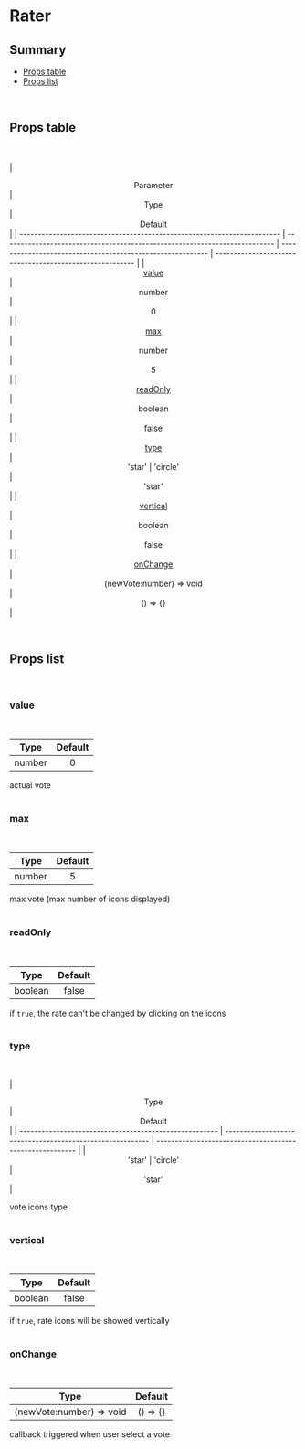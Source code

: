 # Rater

## Summary

- [Props table](#props-table)
- [Props list](#props-list)

<br>

## Props table

<br>

| <div style='text-align:center;margin:auto;'>Parameter</div>             | <div style='text-align:center;margin:auto;'>Type</div>                     | <div style='text-align:center;margin:auto;'>Default</div>  |
| ----------------------------------------------------------------------- | -------------------------------------------------------------------------- | ---------------------------------------------------------- | -------------------------------------------------------- |
| <div style='text-align:center;margin:auto;'>[value](#value)</div>       | <div style='text-align:center;margin:auto;'>number</div>                   | <div style='text-align:center;margin:auto;'>0</div>        |
| <div style='text-align:center;margin:auto;'>[max](#max)</div>           | <div style='text-align:center;margin:auto;'>number</div>                   | <div style='text-align:center;margin:auto;'>5</div>        |
| <div style='text-align:center;margin:auto;'>[readOnly](#readonly)</div> | <div style='text-align:center;margin:auto;'>boolean</div>                  | <div style='text-align:center;margin:auto;'>false</div>    |
| <div style='text-align:center;margin:auto;'>[type](#type)</div>         | <div style='text-align:center;margin:auto;'>'star'                         | 'circle'</div>                                             | <div style='text-align:center;margin:auto;'>'star'</div> |
| <div style='text-align:center;margin:auto;'>[vertical](#vertical)</div> | <div style='text-align:center;margin:auto;'>boolean</div>                  | <div style='text-align:center;margin:auto;'>false</div>    |
| <div style='text-align:center;margin:auto;'>[onChange](#onchange)</div> | <div style='text-align:center;margin:auto;'>(newVote:number) => void</div> | <div style='text-align:center;margin:auto;'>() => {}</div> |

<br>

## Props list

<br>

### value

<br>

| <div style='text-align:center;margin:auto;'>Type</div>   | <div style='text-align:center;margin:auto;'>Default</div> |
| -------------------------------------------------------- | --------------------------------------------------------- |
| <div style='text-align:center;margin:auto;'>number</div> | <div style='text-align:center;margin:auto;'>0</div>       |

actual vote<br><br>

### max

<br>

| <div style='text-align:center;margin:auto;'>Type</div>   | <div style='text-align:center;margin:auto;'>Default</div> |
| -------------------------------------------------------- | --------------------------------------------------------- |
| <div style='text-align:center;margin:auto;'>number</div> | <div style='text-align:center;margin:auto;'>5</div>       |

max vote (max number of icons displayed)<br><br>

### readOnly

<br>

| <div style='text-align:center;margin:auto;'>Type</div>    | <div style='text-align:center;margin:auto;'>Default</div> |
| --------------------------------------------------------- | --------------------------------------------------------- |
| <div style='text-align:center;margin:auto;'>boolean</div> | <div style='text-align:center;margin:auto;'>false</div>   |

if `true`, the rate can't be changed by clicking on the icons<br><br>

### type

<br>

| <div style='text-align:center;margin:auto;'>Type</div> | <div style='text-align:center;margin:auto;'>Default</div> |
| ------------------------------------------------------ | --------------------------------------------------------- | -------------------------------------------------------- |
| <div style='text-align:center;margin:auto;'>'star'     | 'circle'</div>                                            | <div style='text-align:center;margin:auto;'>'star'</div> |

vote icons type<br><br>

### vertical

<br>

| <div style='text-align:center;margin:auto;'>Type</div>    | <div style='text-align:center;margin:auto;'>Default</div> |
| --------------------------------------------------------- | --------------------------------------------------------- |
| <div style='text-align:center;margin:auto;'>boolean</div> | <div style='text-align:center;margin:auto;'>false</div>   |

if `true`, rate icons will be showed vertically<br><br>

### onChange

<br>

| <div style='text-align:center;margin:auto;'>Type</div>                     | <div style='text-align:center;margin:auto;'>Default</div>  |
| -------------------------------------------------------------------------- | ---------------------------------------------------------- |
| <div style='text-align:center;margin:auto;'>(newVote:number) => void</div> | <div style='text-align:center;margin:auto;'>() => {}</div> |

callback triggered when user select a vote<br><br>
